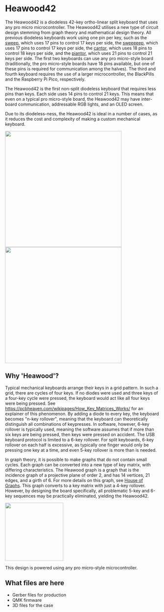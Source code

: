 # Heawood42

The Heawood42 is a diodeless 42-key ortho-linear split keyboard that uses any pro micro microcontroller. The Heawood42 utilises a new type of circuit design stemming from graph theory and mathematical design theory. All previous diodeless keyboards work using one pin per key, such as the [sweep](https://github.com/davidphilipbarr/Sweep), which uses 17 pins to control 17 keys per side, the [sweeeeep](https://fingerpunch.xyz/product/sweeeeep/), which uses 17 pins to control 17 keys per side, the [cantor](https://github.com/diepala/cantor), which uses 18 pins to control 18 keys per side, and the [piantor](https://github.com/beekeeb/piantor), which uses 21 pins to control 21 keys per side. The first two keyboards can use any pro micro-style board (traditionally, the pro micro-style boards have 18 pins available, but one of these pins is required for communication among the halves). The third and fourth keyboard requires the use of a larger microcontroller, the BlackPills and the Raspberry Pi Pico, respectively. 

The Heawood42 is the first non-split diodeless keyboard that requires less pins than keys. Each side uses 14 pins to control 21 keys. This means that even on a typical pro micro-style board, the Heawood42 may have inter-board communication, addressable RGB lights, and an OLED screen. 

Due to its diodeless-ness, the Heawood42 is ideal in a number of cases, as it reduces the cost and complexity of making a custom mechanical keyboard.

<img src="https://github.com/triliu/Heawood42/assets/3928134/d9548d26-492f-40ff-b97c-e8ae36825b7c" width="380">
<img src="https://github.com/triliu/Heawood42/assets/3928134/e1ea87da-0814-44ba-95fe-ba899eff5412" width="380">



## Why 'Heawood'?

Typical mechanical keyboards arrange their keys in a grid pattern. In such a grid, there are cycles of four keys. If no diodes were used and three keys of a four-key cycle were pressed, the keyboard would act like all four keys were being pressed. See https://pcbheaven.com/wikipages/How_Key_Matrices_Works/ for an explainer of this phenomenon. By adding a diode to every key, the keyboard becomes "n-key rollover", meaning that the keyboard can theoretically distinguish all combinations of keypresses. In software, however, 6-key rollover is typically used, meaning the software assumes that if more than six keys are being pressed, then keys were pressed on accident. The USB keyboard protocol is limited to a 6-key rollover. For split keyboards, 6-key rollover on each half is excessive, as typically one finger would only be pressing one key at a time, and even 5-key rollover is more than is needed. 

In graph theory, it is possible to make graphs that do not contain small cycles. Each graph can be converted into a new type of key matrix, with differing characteristics. The Heawood graph is a graph that is the incidence graph of a projective plane of order 2, and has 14 vertices, 21 edges, and a girth of 6. For more details on this graph, see [House of Graphs](https://houseofgraphs.org/graphs/1154). This graph converts to a key matrix with just a 4-key rollover. However, by designing the board specifically, all problematic 5-key and 6-key sequences may be practically eliminated, yielding the Heawood42. 

<img src="https://github.com/triliu/Heawood42/assets/3928134/4ef2aa62-9b1a-47e1-b93b-3c5a06f6acfd" width="190">


This design is powered using any pro micro-style microcontroller.

## What files are here

- Gerber files for production
- QMK firmware
- 3D files for the case

